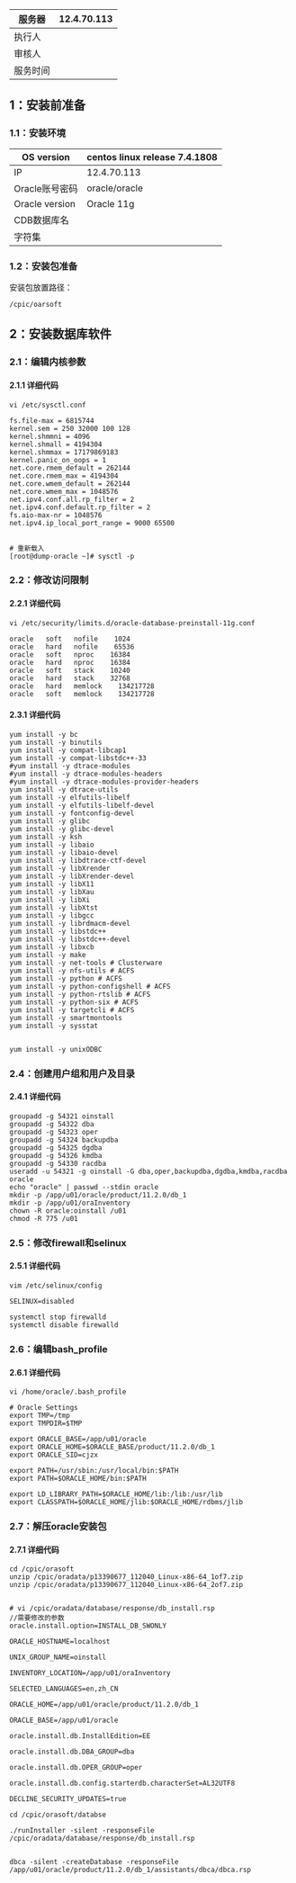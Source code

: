 

| 服务器   | 12.4.70.113 |
| -------- | ----------- |
| 执行人   |             |
| 审核人   |             |
| 服务时间 |             |

## 1：安装前准备

### 1.1：安装环境

| OS version     | centos linux release 7.4.1808 |
| -------------- | ----------------------------- |
| IP             | 12.4.70.113                   |
| Oracle账号密码 | oracle/oracle                 |
| Oracle version | Oracle 11g                    |
| CDB数据库名    |                               |
| 字符集         |                               |

### 1.2：安装包准备

安装包放置路径：

```
/cpic/oarsoft
```



## 2：安装数据库软件

### 2.1：编辑内核参数

#### 2.1.1 详细代码

```
vi /etc/sysctl.conf

fs.file-max = 6815744
kernel.sem = 250 32000 100 128
kernel.shmmni = 4096
kernel.shmall = 4194304
kernel.shmmax = 17179869183
kernel.panic_on_oops = 1
net.core.rmem_default = 262144
net.core.rmem_max = 4194304
net.core.wmem_default = 262144
net.core.wmem_max = 1048576
net.ipv4.conf.all.rp_filter = 2
net.ipv4.conf.default.rp_filter = 2
fs.aio-max-nr = 1048576
net.ipv4.ip_local_port_range = 9000 65500


# 重新载入
[root@dump-oracle ~]# sysctl -p
```



### 2.2：修改访问限制

#### 2.2.1 详细代码

```
vi /etc/security/limits.d/oracle-database-preinstall-11g.conf

oracle   soft   nofile    1024
oracle   hard   nofile    65536
oracle   soft   nproc    16384
oracle   hard   nproc    16384
oracle   soft   stack    10240
oracle   hard   stack    32768
oracle   hard   memlock    134217728
oracle   soft   memlock    134217728
```



#### 2.3.1 详细代码

```
yum install -y bc    
yum install -y binutils
yum install -y compat-libcap1
yum install -y compat-libstdc++-33
#yum install -y dtrace-modules
#yum install -y dtrace-modules-headers
#yum install -y dtrace-modules-provider-headers
yum install -y dtrace-utils
yum install -y elfutils-libelf
yum install -y elfutils-libelf-devel
yum install -y fontconfig-devel
yum install -y glibc
yum install -y glibc-devel
yum install -y ksh
yum install -y libaio
yum install -y libaio-devel
yum install -y libdtrace-ctf-devel
yum install -y libXrender
yum install -y libXrender-devel
yum install -y libX11
yum install -y libXau
yum install -y libXi
yum install -y libXtst
yum install -y libgcc
yum install -y librdmacm-devel
yum install -y libstdc++
yum install -y libstdc++-devel
yum install -y libxcb
yum install -y make
yum install -y net-tools # Clusterware
yum install -y nfs-utils # ACFS
yum install -y python # ACFS
yum install -y python-configshell # ACFS
yum install -y python-rtslib # ACFS
yum install -y python-six # ACFS
yum install -y targetcli # ACFS
yum install -y smartmontools
yum install -y sysstat


yum install -y unixODBC
```

### 2.4：创建用户组和用户及目录

#### 2.4.1 详细代码

```
groupadd -g 54321 oinstall
groupadd -g 54322 dba
groupadd -g 54323 oper
groupadd -g 54324 backupdba
groupadd -g 54325 dgdba
groupadd -g 54326 kmdba
groupadd -g 54330 racdba
useradd -u 54321 -g oinstall -G dba,oper,backupdba,dgdba,kmdba,racdba oracle
echo "oracle" | passwd --stdin oracle
mkdir -p /app/u01/oracle/product/11.2.0/db_1
mkdir -p /app/u01/oraInventory
chown -R oracle:oinstall /u01 
chmod -R 775 /u01 
```



### 2.5：修改firewall和selinux

#### 2.5.1 详细代码

```
vim /etc/selinux/config

SELINUX=disabled

systemctl stop firewalld
systemctl disable firewalld
```



### 2.6：编辑bash_profile

#### 2.6.1 详细代码

```
vi /home/oracle/.bash_profile

# Oracle Settings
export TMP=/tmp
export TMPDIR=$TMP

export ORACLE_BASE=/app/u01/oracle
export ORACLE_HOME=$ORACLE_BASE/product/11.2.0/db_1
export ORACLE_SID=cjzx

export PATH=/usr/sbin:/usr/local/bin:$PATH
export PATH=$ORACLE_HOME/bin:$PATH

export LD_LIBRARY_PATH=$ORACLE_HOME/lib:/lib:/usr/lib
export CLASSPATH=$ORACLE_HOME/jlib:$ORACLE_HOME/rdbms/jlib
```

#### 

### 2.7：解压oracle安装包

#### 2.7.1 详细代码

```
cd /cpic/orasoft
unzip /cpic/oradata/p13390677_112040_Linux-x86-64_1of7.zip
unzip /cpic/oradata/p13390677_112040_Linux-x86-64_2of7.zip
```





```

# vi /cpic/oradata/database/response/db_install.rsp
//需要修改的参数
oracle.install.option=INSTALL_DB_SWONLY

ORACLE_HOSTNAME=localhost

UNIX_GROUP_NAME=oinstall

INVENTORY_LOCATION=/app/u01/oraInventory

SELECTED_LANGUAGES=en,zh_CN

ORACLE_HOME=/app/u01/oracle/product/11.2.0/db_1

ORACLE_BASE=/app/u01/oracle

oracle.install.db.InstallEdition=EE

oracle.install.db.DBA_GROUP=dba

oracle.install.db.OPER_GROUP=oper

oracle.install.db.config.starterdb.characterSet=AL32UTF8

DECLINE_SECURITY_UPDATES=true

```





```
cd /cpic/orasoft/databse

./runInstaller -silent -responseFile /cpic/oradata/database/response/db_install.rsp


dbca -silent -createDatabase -responseFile
/app/u01/oracle/product/11.2.0/db_1/assistants/dbca/dbca.rsp

```

